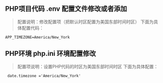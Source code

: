 ##  PHP项目代码 .env 配置文件修改或者添加 ##

 >配置说明：修改配置项（把默认时区配置为美国东部时间时区）
 >下面为具体配置代码：
 
    APP_TIMEZONE=America/New_York



 ##  PHP环境 php.ini 环境配置修改 ##
 
 >配置项说明：设置PHP代码的时区为美国东部时间时区
 >下面为具体配置：
 
     date.timezone ='America/New_York'